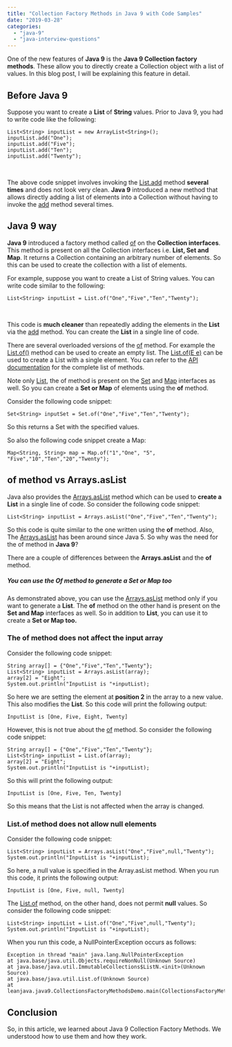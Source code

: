 ```yaml
---
title: "Collection Factory Methods in Java 9 with Code Samples"
date: "2019-03-28"
categories: 
  - "java-9"
  - "java-interview-questions"
---
```


One of the new features of **Java 9** is the **Java 9 Collection factory methods**. These allow you to directly create a Collection object with a list of values. In this blog post, I will be explaining this feature in detail.

## Before Java 9

Suppose you want to create a **List** of **String** values. Prior to Java 9, you had to write code like the following:

```
List<String> inputList = new ArrayList<String>(); 
inputList.add("One"); 
inputList.add("Five"); 
inputList.add("Ten"); 
inputList.add("Twenty");
```

 

The above code snippet involves invoking the [List.add](https://docs.oracle.com/javase/8/docs/api/java/util/List.html#add-E-) method **several times** and does not look very clean. **Java 9** introduced a new method that allows directly adding a list of elements into a Collection without having to invoke the [add](https://docs.oracle.com/javase/8/docs/api/java/util/List.html#add-E-) method several times.

## Java 9 way

**Java 9** introduced a factory method called [of](https://docs.oracle.com/javase/9/docs/api/java/util/List.html#of-E...-) on the **Collection interfaces**. This method is present on all the Collection interfaces i.e. **List, Set and Map**. It returns a Collection containing an arbitrary number of elements. So this can be used to create the collection with a list of elements.

For example, suppose you want to create a List of String values. You can write code similar to the following:

```
List<String> inputList = List.of("One","Five","Ten","Twenty");
```

 

This code is **much cleaner** than repeatedly adding the elements in the **List** via the [add](https://docs.oracle.com/javase/8/docs/api/java/util/List.html#add-E-) method. You can create the **List** in a single line of code.

There are several overloaded versions of the [of](https://docs.oracle.com/javase/9/docs/api/java/util/List.html#of-E...-) method. For example the [List.of()](https://docs.oracle.com/javase/9/docs/api/java/util/List.html#of--) method can be used to create an empty list. The [List.of(E e)](https://docs.oracle.com/javase/9/docs/api/java/util/List.html#of-E-) can be used to create a List with a single element. You can refer to the [API documentation](https://docs.oracle.com/javase/9/docs/api/java/util/List.html) for the complete list of methods.

Note only [List](https://docs.oracle.com/javase/9/docs/api/java/util/List.html), the of method is present on the [Set](https://docs.oracle.com/javase/9/docs/api/java/util/Set.html) and [Map](https://docs.oracle.com/javase/9/docs/api/java/util/Map.html) interfaces as well. So you can create a **Set or Map** of elements using the **of** method.

Consider the following code snippet:

```
Set<String> inputSet = Set.of("One","Five","Ten","Twenty");
```

So this returns a Set with the specified values.

So also the following code snippet create a Map:

```
Map<String, String> map = Map.of("1","One", "5", "Five","10","Ten","20","Twenty");
```

## of method vs Arrays.asList

Java also provides the [Arrays.asList](https://docs.oracle.com/javase/7/docs/api/java/util/Arrays.html#asList\(T...\)) method which can be used to **create a List** in a single line of code. So consider the following code snippet:

```
List<String> inputList = Arrays.asList("One","Five","Ten","Twenty");
```

So this code is quite similar to the one written using the **of** method. Also, The [Arrays.asList](https://docs.oracle.com/javase/7/docs/api/java/util/Arrays.html#asList\(T...\)) has been around since Java 5. So why was the need for the of method in **Java 9**?

There are a couple of differences between the **Arrays.asList** and the **of** method.

##### You can use the Of method to generate a Set or Map too

As demonstrated above, you can use the [Arrays.asList](https://docs.oracle.com/javase/7/docs/api/java/util/Arrays.html#asList\(T...\)) method only if you want to generate a **List**. The **of** method on the other hand is present on the **Set and Map** interfaces as well. So in addition to **List**, you can use it to create a **Set or Map too.**

### The of method does not affect the input array

Consider the following code snippet:

```
String array[] = {"One","Five","Ten","Twenty"}; 
List<String> inputList = Arrays.asList(array); 
array[2] = "Eight"; 
System.out.println("InputList is "+inputList);
```

So here we are setting the element at **position 2** in the array to a new value. This also modifies the **List**. So this code will print the following output:

```
InputList is [One, Five, Eight, Twenty]
```

However, this is not true about the [of](https://docs.oracle.com/javase/9/docs/api/java/util/List.html#of-E...-) method. So consider the following code snippet:

```
String array[] = {"One","Five","Ten","Twenty"}; 
List<String> inputList = List.of(array); 
array[2] = "Eight"; 
System.out.println("InputList is "+inputList);
```

So this will print the following output:

```
InputList is [One, Five, Ten, Twenty]
```

So this means that the List is not affected when the array is changed.

### List.of method does not allow null elements

Consider the following code snippet:

```
List<String> inputList = Arrays.asList("One","Five",null,"Twenty"); 
System.out.println("InputList is "+inputList);
```

So here, a null value is specified in the Array.asList method. When you run this code, it prints the following output:

```
InputList is [One, Five, null, Twenty]
```

The [List.of](https://docs.oracle.com/javase/9/docs/api/java/util/List.html#of-E...-) method, on the other hand, does not permit **null** values. So consider the following code snippet:

```
List<String> inputList = List.of("One","Five",null,"Twenty"); 
System.out.println("InputList is "+inputList);
```

When you run this code, a NullPointerException occurs as follows:

```
Exception in thread "main" java.lang.NullPointerException
at java.base/java.util.Objects.requireNonNull(Unknown Source)
at java.base/java.util.ImmutableCollections$ListN.<init>(Unknown Source)
at java.base/java.util.List.of(Unknown Source)
at leanjava.java9.CollectionsFactoryMethodsDemo.main(CollectionsFactoryMethodsDemo.java:11)
```

## Conclusion

So, in this article, we learned about Java 9 Collection Factory Methods. We understood how to use them and how they work.
